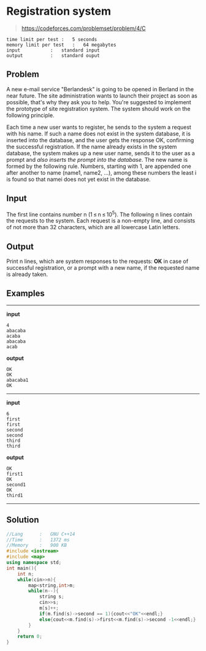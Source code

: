 # Registration system

> https://codeforces.com/problemset/problem/4/C

```
time limit per test	:	5 seconds
memory limit per test	:	64 megabytes
input			:	standard input
output			:	standard ouput
```

## Problem

A new e-mail service "Berlandesk" is going to be opened in Berland in the near future. The site administration wants to launch their project as soon as possible, that's why they ask you to help. You're suggested to implement the prototype of site registration system. The system should work on the following principle.

Each time a new user wants to register, he sends to the system a request with his name. If such a name does not exist in the system database, it is inserted into the database, and the user gets the response OK, confirming the successful registration. If the name already exists in the system database, the system makes up a new user name, sends it to the user as a prompt and *also inserts the prompt into the database*. The new name is formed by the following rule. Numbers, starting with 1, are appended one after another to name (name1, name2, ...), among these numbers the least i is found so that namei does not yet exist in the database.

## Input

The first line contains number n (1 ≤ n ≤ 10<sup>5</sup>). The following n lines contain the requests to the system. Each request is a non-empty line, and consists of not more than 32 characters, which are all lowercase Latin letters.

## Output

Print n lines, which are system responses to the requests: **OK** in case of successful registration, or a prompt with a new name, if the requested name is already taken.

## Examples

---
**input**
```
4
abacaba
acaba
abacaba
acab
```
**output**
```
OK
OK
abacaba1
OK
```
---
**input**
```
6
first
first
second
second
third
third
```
**output**
```
OK
first1
OK
second1
OK
third1
```
---

## Solution

```c++
//Lang		:	GNU C++14
//Time		:	1372 ms
//Memory	:	900 KB
#include <iostream>
#include <map>
using namespace std;
int main(){
	int n;
	while(cin>>n){
		map<string,int>m;
		while(n--){
			string s;
			cin>>s;
			m[s]++;
			if(m.find(s)->second == 1){cout<<"OK"<<endl;}
			else{cout<<m.find(s)->first<<m.find(s)->second -1<<endl;}
		}
	}
	return 0;
}
```
